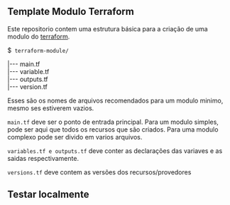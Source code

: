 ##  Template Modulo Terraform
Este repositorio contem uma estrutura básica para a criação de uma modulo do [terraform](https://www.terraform.io/). 

 $`` terraform-module/``
 
 |--- main.tf  
 |--- variable.tf  
 |--- outputs.tf  
 |--- version.tf
 
 Esses são os nomes de arquivos recomendados para um modulo minimo, mesmo ses estiverem vazios. 
 
 ``main.tf`` deve ser o ponto de entrada principal.
 Para um modulo simples, pode ser aqui que todos os recursos que são criados. Para uma modulo complexo pode ser divido em varios arquivos.
 
 ``variables.tf e outputs.tf`` deve conter as declarações das variaves e as saidas respectivamente.
 
 ``versions.tf`` deve contem as versões dos recursos/provedores
 
## Testar localmente



  
